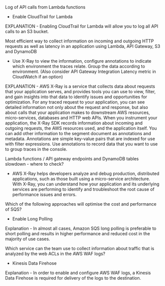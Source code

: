 Log of API calls from Lambda functions
   - Enable CloudTrail for Lambda

EXPLANATION - Enabling CloudTrail for Lambda will allow you to log all API calls to an S3 bucket.

Most efficient way to collect information on incoming and outgoing HTTP requests as well as latency in an application using Lambda, API Gateway, S3 and DynamoDB
   - Use X-Ray to view the information, configure annotations to indicate which environment the traces relate. Group the data according to environment. (Also consider API Gateway Integration Latency metric in CloudWatch if an option)

EXPLANATION - AWS X-Ray is a service that collects data about requests that your application serves, and provides tools you can use to view, filter, and gain insights into that data to identify issues and opportunities for optimization. For any traced request to your application, you can see detailed information not only about the request and response, but also about calls that your application makes to downstream AWS resources, micro-services, databases and HTTP web APIs. When you instrument your application, the X-Ray SDK records information about incoming and outgoing requests, the AWS resources used, and the application itself. You can add other information to the segment document as annotations and metadata. Annotations are simple key-value pairs that are indexed for use with filter expressions. Use annotations to record data that you want to use to group traces in the console.

Lambda functions / API gateway endpoints and DynamoDB tables slowdown - where to check?
   - AWS X-Ray helps developers analyze and debug production, distributed applications, such as those built using a micro-service architecture. With X-Ray, you can understand how your application and its underlying services are performing to identify and troubleshoot the root cause of performance issues and errors.

Which of the following approaches will optimise the cost and performance of SQS?
   - Enable Long Polling
   
Explanation - In almost all cases, Amazon SQS long polling is preferable to short polling and results in higher performance and reduced cost in the majority of use cases.

Which service can the team use to collect information about traffic that is analyzed by the web ACLs in the AWS WAF logs?
   - Kinesis Data Firehose
   
Explanation - In order to enable and configure AWS WAF logs, a Kinesis Data Firehose is required for delivery of the logs to the destination.
